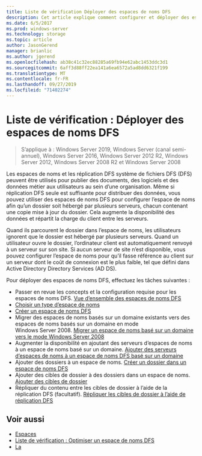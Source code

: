 ```yaml
---
title: Liste de vérification Déployer des espaces de noms DFS
description: Cet article explique comment configurer et déployer des espaces de noms DFS.
ms.date: 6/5/2017
ms.prod: windows-server
ms.technology: storage
ms.topic: article
author: JasonGerend
manager: brianlic
ms.author: jgerend
ms.openlocfilehash: ab38c41c32ec88285a69fb94e62abc1453ddc3d1
ms.sourcegitcommit: 6aff3d88ff22ea141a6ea6572a5ad8dd6321f199
ms.translationtype: MT
ms.contentlocale: fr-FR
ms.lasthandoff: 09/27/2019
ms.locfileid: "71402274"
---
```

# <a name="checklist-deploy-dfs-namespaces"></a>Liste de vérification : Déployer des espaces de noms DFS

> S’applique à : Windows Server 2019, Windows Server (canal semi-annuel), Windows Server 2016, Windows Server 2012 R2, Windows Server 2012, Windows Server 2008 R2 et Windows Server 2008

Les espaces de noms et les réplication DFS système de fichiers DFS (DFS) peuvent être utilisés pour publier des documents, des logiciels et des données métier aux utilisateurs au sein d’une organisation. Même si réplication DFS seule est suffisante pour distribuer des données, vous pouvez utiliser des espaces de noms DFS pour configurer l’espace de noms afin qu’un dossier soit hébergé par plusieurs serveurs, chacun contenant une copie mise à jour du dossier. Cela augmente la disponibilité des données et répartit la charge du client entre les serveurs.

Quand ils parcourent le dossier dans l’espace de noms, les utilisateurs ignorent que le dossier est hébergé par plusieurs serveurs. Quand un utilisateur ouvre le dossier, l’ordinateur client est automatiquement renvoyé à un serveur sur son site. Si aucun serveur de site n’est disponible, vous pouvez configurer l’espace de noms pour qu’il fasse référence au client sur un serveur dont le coût de connexion est le plus faible, tel que défini dans Active Directory Directory Services (AD DS).

Pour déployer des espaces de noms DFS, effectuez les tâches suivantes :

-   Passer en revue les concepts et la configuration requise pour les espaces de noms DFS.
[Vue d’ensemble des espaces de noms DFS](dfs-overview.md)
-   [Choisir un type d’espace de noms](choose-a-namespace-type.md)
-   [Créer un espace de noms DFS](create-a-dfs-namespace.md) 
-   Migrer des espaces de noms basés sur un domaine existants vers des espaces de noms basés sur un domaine en mode Windows Server 2008. [Migrer un espace de noms basé sur un domaine vers le mode Windows Server 2008](migrate-a-domain-based-namespace-to-windows-server-2008-mode.md) 
-   Augmenter la disponibilité en ajoutant des serveurs d’espaces de noms à un espace de noms basé sur un domaine. [Ajouter des serveurs d’espaces de noms à un espace de noms DFS basé sur un domaine](add-namespace-servers-to-a-domain-based-dfs-namespace.md)
-   Ajouter des dossiers à un espace de noms. [Créer un dossier dans un espace de noms DFS](create-a-folder-in-a-dfs-namespace.md)
-   Ajouter des cibles de dossier à des dossiers dans un espace de noms. [Ajouter des cibles de dossier](add-folder-targets.md)
-   Répliquer du contenu entre les cibles de dossier à l’aide de la réplication DFS (facultatif). [Répliquer les cibles de dossier à l’aide de réplication DFS](replicate-folder-targets-using-dfs-replication.md)


## <a name="see-also"></a>Voir aussi

-   [Espaces](https://technet.microsoft.com/library/cc771914(v=ws.11).aspx)
-   [Liste de vérification : Optimiser un espace de noms DFS](checklist-tune-a-dfs-namespace.md)
-   [La](https://technet.microsoft.com/library/cc770278(v=ws.11).aspx)


